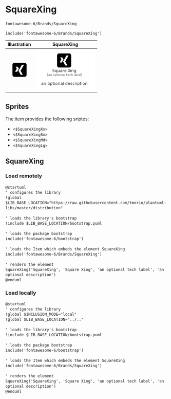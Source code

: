 # SquareXing


```text
fontawesome-6/Brands/SquareXing
```

```text
include('fontawesome-6/Brands/SquareXing')
```



| Illustration | SquareXing |
| :---: | :---: |
| ![illustration for Illustration](../../fontawesome-6/Brands/SquareXing.png) | ![illustration for SquareXing](../../fontawesome-6/Brands/SquareXing.Local.png) |



## Sprites
The item provides the following sriptes:

- `<$SquareXingXs>`
- `<$SquareXingSm>`
- `<$SquareXingMd>`
- `<$SquareXingLg>`





## SquareXing

### Load remotely
```plantuml
@startuml
' configures the library
!global $LIB_BASE_LOCATION="https://raw.githubusercontent.com/tmorin/plantuml-libs/master/distribution"

' loads the library's bootstrap
!include $LIB_BASE_LOCATION/bootstrap.puml

' loads the package bootstrap
include('fontawesome-6/bootstrap')

' loads the Item which embeds the element SquareXing
include('fontawesome-6/Brands/SquareXing')

' renders the element
SquareXing('SquareXing', 'Square Xing', 'an optional tech label', 'an optional description')
@enduml
```

### Load locally
```plantuml
@startuml
' configures the library
!global $INCLUSION_MODE="local"
!global $LIB_BASE_LOCATION="../.."

' loads the library's bootstrap
!include $LIB_BASE_LOCATION/bootstrap.puml

' loads the package bootstrap
include('fontawesome-6/bootstrap')

' loads the Item which embeds the element SquareXing
include('fontawesome-6/Brands/SquareXing')

' renders the element
SquareXing('SquareXing', 'Square Xing', 'an optional tech label', 'an optional description')
@enduml
```

